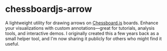 # chessboardjs-arrow
A lightweight utility for drawing arrows on [Chessboard.js](https://chessboardjs.com/) boards. Enhance your visualizations with custom annotations—great for tutorials, analysis tools, and interactive demos.  I originally created this a few years back as a small helper tool, and I'm now sharing it publicly for others who might find it useful.
